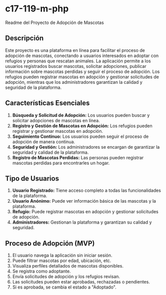 # c17-119-m-php

<response>
Readme del Proyecto de Adopción de Mascotas

## Descripción
Este proyecto es una plataforma en línea para facilitar el proceso de adopción de mascotas, conectando a usuarios interesados en adoptar con refugios y personas que rescatan animales. La aplicación permite a los usuarios registrados buscar mascotas, solicitar adopciones, publicar información sobre mascotas perdidas y seguir el proceso de adopción. Los refugios pueden registrar mascotas en adopción y gestionar solicitudes de adopción, mientras que los administradores garantizan la calidad y seguridad de la plataforma.

## Características Esenciales
1. **Búsqueda y Solicitud de Adopción:** Los usuarios pueden buscar y solicitar adopciones de mascotas en línea.
2. **Registro y Gestión de Mascotas en Adopción:** Los refugios pueden registrar y gestionar mascotas en adopción.
3. **Seguimiento Continuo:** Los usuarios pueden seguir el proceso de adopción de manera continua.
4. **Seguridad y Gestión:** Los administradores se encargan de garantizar la seguridad y calidad de la plataforma.
5. **Registro de Mascotas Perdidas:** Las personas pueden registrar mascotas perdidas para encontrarles un hogar.

## Tipo de Usuarios
1. **Usuario Registrado:** Tiene acceso completo a todas las funcionalidades de la plataforma.
2. **Usuario Anónimo:** Puede ver información básica de las mascotas y la plataforma.
3. **Refugio:** Puede registrar mascotas en adopción y gestionar solicitudes de adopción.
4. **Administradores:** Gestionan la plataforma y garantizan su calidad y seguridad.

## Proceso de Adopción (MVP)
1. El usuario navega la aplicación sin iniciar sesión.
2. Puede filtrar mascotas por edad, ubicación, etc.
3. Visualiza perfiles detallados de mascotas disponibles.
4. Se registra como adoptante.
5. Envía solicitudes de adopción y los refugios revisan.
6. Las solicitudes pueden estar aprobadas, rechazadas o pendientes.
7. Si es aprobada, se cambia el estado a "Adoptado".
<!--
## Instrucciones de Instalación y Uso
1. Clona este repositorio.
2. Instala las dependencias necesarias.
3. Configura la base de datos y entorno de desarrollo.
4. Ejecuta la aplicación y sigue las instrucciones proporcionadas en la documentación.

## Contribución
¡Las contribuciones son bienvenidas! Si deseas contribuir a este proyecto, sigue las pautas de contribución y envía tus solicitudes de extracción.

## Licencia
Este proyecto está bajo la Licencia MIT. Consulta el archivo LICENSE para más detalles.

## Contacto
Para preguntas o sugerencias, contáctanos en [correo electrónico] o [redes sociales].
-->

</response>
